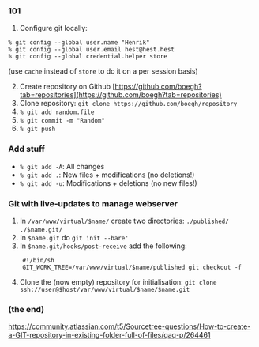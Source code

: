 ### 101

1. Configure git locally:
```
% git config --global user.name "Henrik"
% git config --global user.email hest@hest.hest
% git config --global credential.helper store
```
(use `cache` instead of `store` to do it on a per session basis)

2. Create repository on Github [https://github.com/boegh?tab=repositories](https://github.com/boegh?tab=repositories)
3. Clone repository: `git clone https://github.com/boegh/repository`
4. `% git add random.file`
5. `% git commit -m "Random"`
6. `% git push`

### Add stuff

* `% git add -A`: All changes
* `% git add .`: New files + modifications (no deletions!)
* `% git add -u`: Modifications + deletions (no new files!)

### Git with live-updates to manage webserver

1. In `/var/www/virtual/$name/` create two directories:
    `./published/`
    `./$name.git/`
2. In `$name.git` do `git init --bare'`
3. In `$name.git/hooks/post-receive` add the following:
```
    #!/bin/sh
    GIT_WORK_TREE=/var/www/virtual/$name/published git checkout -f
```
4. Clone the (now empty) repository for initialisation: `git clone ssh://user@$host/var/www/virtual/$name/$name.git`

### (the end)

https://community.atlassian.com/t5/Sourcetree-questions/How-to-create-a-GIT-repository-in-existing-folder-full-of-files/qaq-p/264461
